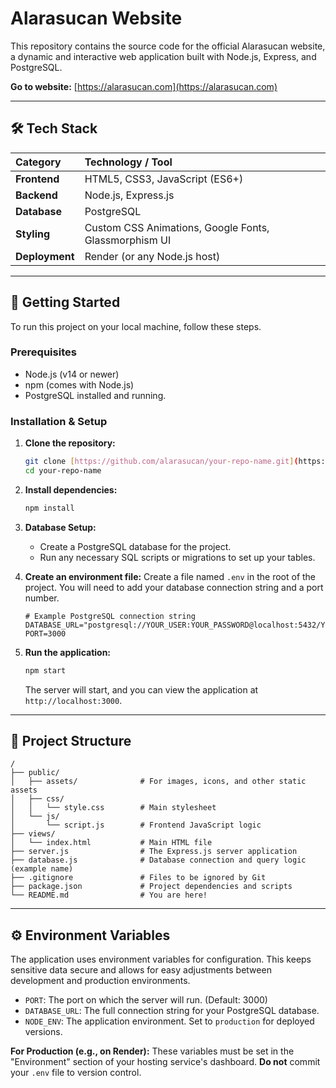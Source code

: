 # Alarasucan Website

This repository contains the source code for the official Alarasucan website, a dynamic and interactive web application built with Node.js, Express, and PostgreSQL.

**Go to website:** [https://alarasucan.com](https://alarasucan.com)

---

## 🛠️ Tech Stack

| Category       | Technology / Tool                                     |
| :------------- | :---------------------------------------------------- |
| **Frontend** | HTML5, CSS3, JavaScript (ES6+)                        |
| **Backend** | Node.js, Express.js                                   |
| **Database** | PostgreSQL                                            |
| **Styling** | Custom CSS Animations, Google Fonts, Glassmorphism UI |
| **Deployment** | Render (or any Node.js host)                        |

---

## 🚀 Getting Started

To run this project on your local machine, follow these steps.

### Prerequisites

* Node.js (v14 or newer)
* npm (comes with Node.js)
* PostgreSQL installed and running.

### Installation & Setup

1.  **Clone the repository:**
    ```bash
    git clone [https://github.com/alarasucan/your-repo-name.git](https://github.com/alarasucan/your-repo-name.git)
    cd your-repo-name
    ```

2.  **Install dependencies:**
    ```bash
    npm install
    ```

3.  **Database Setup:**
    * Create a PostgreSQL database for the project.
    * Run any necessary SQL scripts or migrations to set up your tables.

4.  **Create an environment file:**
    Create a file named `.env` in the root of the project. You will need to add your database connection string and a port number.
    ```
    # Example PostgreSQL connection string
    DATABASE_URL="postgresql://YOUR_USER:YOUR_PASSWORD@localhost:5432/YOUR_DATABASE_NAME"
    PORT=3000
    ```

5.  **Run the application:**
    ```bash
    npm start
    ```
    The server will start, and you can view the application at `http://localhost:3000`.

---

## 📂 Project Structure

```
/
├── public/
│   ├── assets/              # For images, icons, and other static assets
│   ├── css/
│   │   └── style.css        # Main stylesheet
│   └── js/
│       └── script.js        # Frontend JavaScript logic
├── views/
│   └── index.html           # Main HTML file
├── server.js                # The Express.js server application
├── database.js              # Database connection and query logic (example name)
├── .gitignore               # Files to be ignored by Git
├── package.json             # Project dependencies and scripts
└── README.md                # You are here!
```

---

## ⚙️ Environment Variables

The application uses environment variables for configuration. This keeps sensitive data secure and allows for easy adjustments between development and production environments.

* `PORT`: The port on which the server will run. (Default: 3000)
* `DATABASE_URL`: The full connection string for your PostgreSQL database.
* `NODE_ENV`: The application environment. Set to `production` for deployed versions.

**For Production (e.g., on Render):** These variables must be set in the "Environment" section of your hosting service's dashboard. **Do not** commit your `.env` file to version control.
